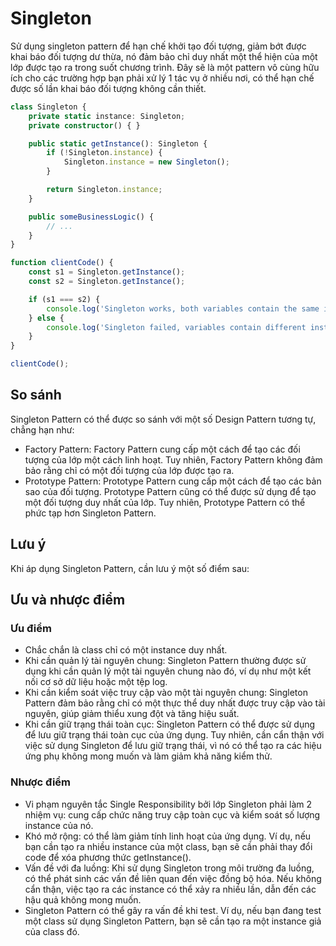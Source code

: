 # Singleton
Sử dụng singleton pattern để hạn chế khởi tạo đối tượng, giảm bớt được khai báo đối tượng dư thừa, nó đảm bảo chỉ duy nhất một thể hiện của một lớp được tạo ra trong suốt chương trình. Đây sẽ là một pattern vô cùng hữu ích cho các trường hợp bạn phải xử lý 1 tác vụ ở nhiều nơi, có thể hạn chế được số lần khai báo đối tượng không cần thiết.

```typescript
class Singleton {
    private static instance: Singleton;
    private constructor() { }

    public static getInstance(): Singleton {
        if (!Singleton.instance) {
            Singleton.instance = new Singleton();
        }

        return Singleton.instance;
    }

    public someBusinessLogic() {
        // ...
    }
}

function clientCode() {
    const s1 = Singleton.getInstance();
    const s2 = Singleton.getInstance();

    if (s1 === s2) {
        console.log('Singleton works, both variables contain the same instance.');
    } else {
        console.log('Singleton failed, variables contain different instances.');
    }
}

clientCode();
```

## So sánh
Singleton Pattern có thể được so sánh với một số Design Pattern tương tự, chẳng hạn như:

- Factory Pattern: Factory Pattern cung cấp một cách để tạo các đối tượng của lớp một cách linh hoạt. Tuy nhiên, Factory Pattern không đảm bảo rằng chỉ có một đối tượng của lớp được tạo ra.
- Prototype Pattern: Prototype Pattern cung cấp một cách để tạo các bản sao của đối tượng. Prototype Pattern cũng có thể được sử dụng để tạo một đối tượng duy nhất của lớp. Tuy nhiên, Prototype Pattern có thể phức tạp hơn Singleton Pattern.

## Lưu ý
Khi áp dụng Singleton Pattern, cần lưu ý một số điểm sau:



## Ưu và nhược điểm

### Ưu điểm
- Chắc chắn là class chỉ có một instance duy nhất.
- Khi cần quản lý tài nguyên chung: Singleton Pattern thường được sử dụng khi cần quản lý một tài nguyên chung nào đó, ví dụ như một kết nối cơ sở dữ liệu hoặc một tệp log.
- Khi cần kiểm soát việc truy cập vào một tài nguyên chung: Singleton Pattern đảm bảo rằng chỉ có một thực thể duy nhất được truy cập vào tài nguyên, giúp giảm thiểu xung đột và tăng hiệu suất.
- Khi cần giữ trạng thái toàn cục: Singleton Pattern có thể được sử dụng để lưu giữ trạng thái toàn cục của ứng dụng. Tuy nhiên, cần cẩn thận với việc sử dụng Singleton để lưu giữ trạng thái, vì nó có thể tạo ra các hiệu ứng phụ không mong muốn và làm giảm khả năng kiểm thử.

### Nhược điểm
- Vi phạm nguyên tắc Single Responsibility bởi lớp Singleton phải làm 2 nhiệm vụ: cung cấp chức năng truy cập toàn cục và kiểm soát số lượng instance của nó. 
- Khó mở rộng: có thể làm giảm tính linh hoạt của ứng dụng. Ví dụ, nếu bạn cần tạo ra nhiều instance của một class, bạn sẽ cần phải thay đổi code để xóa phương thức getInstance().
- Vấn đề với đa luồng: Khi sử dụng Singleton trong môi trường đa luồng, có thể phát sinh các vấn đề liên quan đến việc đồng bộ hóa. Nếu không cẩn thận, việc tạo ra các instance có thể xảy ra nhiều lần, dẫn đến các hậu quả không mong muốn.
- Singleton Pattern có thể gây ra vấn đề khi test. Ví dụ, nếu bạn đang test một class sử dụng Singleton Pattern, bạn sẽ cần tạo ra một instance giả của class đó.
